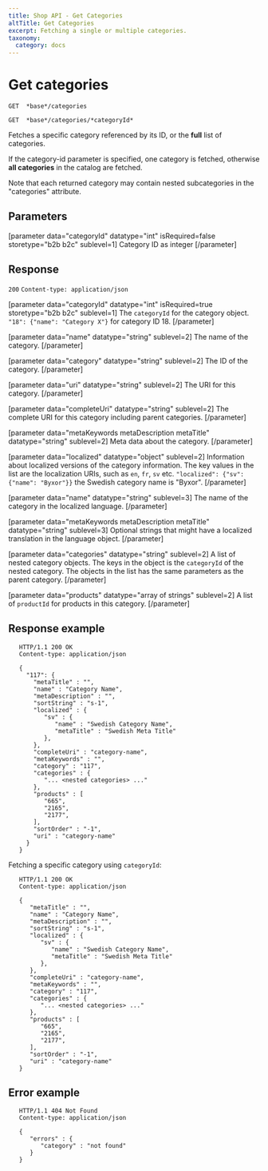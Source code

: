 ```yaml
---
title: Shop API - Get Categories
altTitle: Get Categories
excerpt: Fetching a single or multiple categories.
taxonomy:
  category: docs
---
```


# Get categories

```text
GET  *base*/categories
```

```text
GET  *base*/categories/*categoryId*
```

Fetches a specific category referenced by its ID, or the **full** list of categories.

If the category-id parameter is specified, one category is fetched, otherwise **all categories** in the catalog are fetched.

Note that each returned category may contain nested subcategories in the "categories" attribute.

## Parameters

[parameter data="categoryId" datatype="int" isRequired=false storetype="b2b b2c" sublevel=1]
Category ID as integer
[/parameter]

## Response
`200` `Content-type: application/json`

[parameter data="categoryId" datatype="int" isRequired=true storetype="b2b b2c" sublevel=1]
The ``categoryId`` for the category object.
``"18": {"name": "Category X"}`` for category ID 18.
[/parameter]

[parameter data="name" datatype="string" sublevel=2]
The name of the category.
[/parameter]

[parameter data="category" datatype="string" sublevel=2]
The ID of the category.
[/parameter]

[parameter data="uri" datatype="string" sublevel=2]
The URI for this category.
[/parameter]

[parameter data="completeUri" datatype="string" sublevel=2]
The complete URI for this category including parent categories.
[/parameter]

[parameter data="metaKeywords metaDescription metaTitle" datatype="string" sublevel=2]
Meta data about the category.
[/parameter]

[parameter data="localized" datatype="object" sublevel=2]
Information about localized versions of the category information. The key values in the list are the localization URIs, such as ``en``, ``fr``, ``sv`` etc.
``"localized": {"sv": {"name": "Byxor"}}`` the Swedish category name is "Byxor".
[/parameter]

[parameter data="name" datatype="string" sublevel=3]
The name of the category in the localized language.
[/parameter]

[parameter data="metaKeywords metaDescription metaTitle" datatype="string" sublevel=3]
Optional strings that might have a localized translation in the language object.
[/parameter]

[parameter data="categories" datatype="string" sublevel=2]
A list of nested category objects. The keys in the object is the ``categoryId`` of the nested category.
The objects in the list has the same parameters as the parent category.
[/parameter]

[parameter data="products" datatype="array of strings" sublevel=2]
A list of ``productId`` for products in this category.
[/parameter]

## Response example

```http
   HTTP/1.1 200 OK
   Content-type: application/json

   {
     "117": {
       "metaTitle" : "",
       "name" : "Category Name",
       "metaDescription" : "",
       "sortString" : "s-1",
       "localized" : {
          "sv" : {
             "name" : "Swedish Category Name",
             "metaTitle" : "Swedish Meta Title"
          },
       },
       "completeUri" : "category-name",
       "metaKeywords" : "",
       "category" : "117",
       "categories" : {
          "... <nested categories> ..."
       },
       "products" : [
          "665",
          "2165",
          "2177",
       ],
       "sortOrder" : "-1",
       "uri" : "category-name"
     }
   }
```

Fetching a specific category using `categoryId`:

```http
   HTTP/1.1 200 OK
   Content-type: application/json

   {
      "metaTitle" : "",
      "name" : "Category Name",
      "metaDescription" : "",
      "sortString" : "s-1",
      "localized" : {
         "sv" : {
            "name" : "Swedish Category Name",
            "metaTitle" : "Swedish Meta Title"
         },
      },
      "completeUri" : "category-name",
      "metaKeywords" : "",
      "category" : "117",
      "categories" : {
         "... <nested categories> ..."
      },
      "products" : [
         "665",
         "2165",
         "2177",
      ],
      "sortOrder" : "-1",
      "uri" : "category-name"
   }
```

## Error example

```http
   HTTP/1.1 404 Not Found
   Content-type: application/json

   {
      "errors" : {
         "category" : "not found"
      }
   }
```